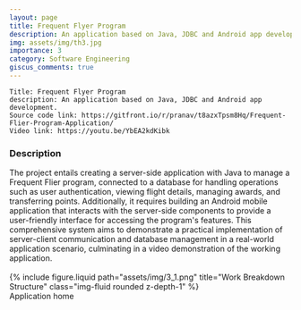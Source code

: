 ```yaml
---
layout: page
title: Frequent Flyer Program
description: An application based on Java, JDBC and Android app development.
img: assets/img/th3.jpg
importance: 3
category: Software Engineering
giscus_comments: true
---
```


    Title: Frequent Flyer Program
    description: An application based on Java, JDBC and Android app development.
    Source code link: https://gitfront.io/r/pranav/t8azxTpsm8Hq/Frequent-Flier-Program-Application/
    Video link: https://youtu.be/YbEA2kdKibk
    
<div class="row"><h3>Description</h3></div>
<div class="row">
    The project entails creating a server-side application with Java to manage a Frequent Flier program, connected to a database for handling operations such as user authentication, viewing flight details, managing awards, and transferring points. Additionally, it requires building an Android mobile application that interacts with the server-side components to provide a user-friendly interface for accessing the program's features. This comprehensive system aims to demonstrate a practical implementation of server-client communication and database management in a real-world application scenario, culminating in a video demonstration of the working application.
</div><br>
<div class="row">
    <div class="mt-3 mt-md-0 mx-auto">
        {% include figure.liquid path="assets/img/3_1.png" title="Work Breakdown Structure" class="img-fluid rounded z-depth-1" %}
    </div>
</div>
<div class="caption">
        Application home
</div><br>
